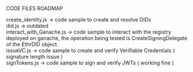 CODE FILES ROADMAP  

create_identity.js -> code sample to create and resolve DIDs  
did.js -> outdated  
interact_with_Ganache.js -> code sample to interact with the registry deployed on ganache, the operation being tested is CreateSigningDelegate of the EthrDID object.  
issueVC.js -> code sample to create and verify Verifiable Credentials ( signature length issue )  
signTokens.js -> code sample to sign and verify JWTs ( working fine )  
